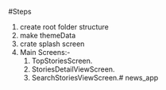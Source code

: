 #Steps
1. create root folder structure
2. make themeData
3. crate splash screen
4. Main Screens:-
    1) TopStoriesScreen.
    2) StoriesDetailViewScreen.
    3) SearchStoriesViewScreen.# news_app
